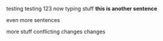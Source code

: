 testing testing 123
now typing stuff
**this is another sentence**

even more sentences

more stuff
conflicting changes
changes
